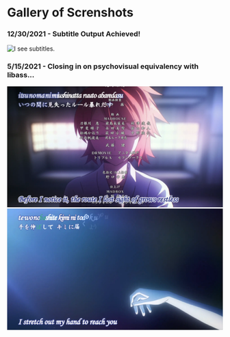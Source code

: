 # Gallery of Screnshots

### 12/30/2021 - Subtitle Output Achieved!

![I see subtitles.](/gallery/images/gallery1.webp)

### 5/15/2021 - Closing in on psychovisual equivalency with libass...

![Karaoke FTW!](/gallery/images/gallery2.webp)
![Japanese text works too!](/gallery/images/gallery3.webp)
